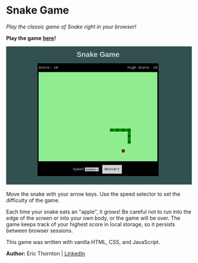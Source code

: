 # Snake Game

_Play the classic game of Snake right in your browser!_

**Play the game [here](https://et-codes.github.io/js-snake)!**

![screenshot](screenshot.png)

Move the snake with your arrow keys. Use the speed selector to set the difficulty of the game.

Each time your snake eats an "apple", it grows! Be careful not to run into the edge of the screen or into your own body, or the game will be over. The game keeps track of your highest score in local storage, so it persists between browser sessions.

This game was written with vanilla HTML, CSS, and JavaScript.

**Author:** Eric Thornton | [LinkedIn](https://www.linkedin.com/in/ethornton/)
